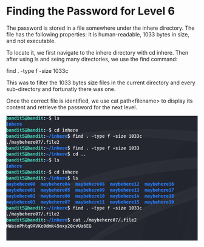 # Finding the Password for Level 6

The password is stored in a file somewhere under the inhere directory. The file has the following properties: it is human-readable, 1033 bytes in size, and not executable.

To locate it, we first navigate to the inhere directory with cd inhere. Then after using ls and seing many directories, we use the find command:

find . -type f -size 1033c

This was to filter the 1033 bytes size files in the current directory and every sub-directory and fortunatly there was one.

Once the correct file is identified, we use cat path\<filename> to display its content and retrieve the password for the next level.

![alt text](images\7.png)